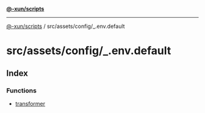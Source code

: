 [**@-xun/scripts**](../../../../README.md)

***

[@-xun/scripts](../../../../README.md) / src/assets/config/\_.env.default

# src/assets/config/\_.env.default

## Index

### Functions

- [transformer](functions/transformer.md)
